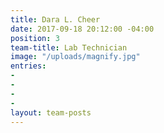 ```yaml
---
title: Dara L. Cheer
date: 2017-09-18 20:12:00 -04:00
position: 3
team-title: Lab Technician
image: "/uploads/magnify.jpg"
entries:
- 
- 
- 
- 
layout: team-posts
---
```



